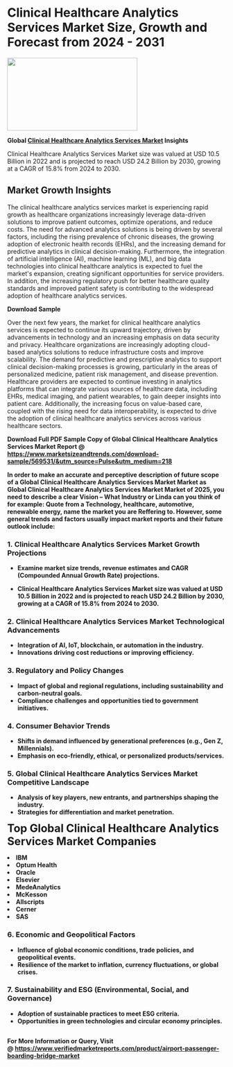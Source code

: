 <H1>Clinical Healthcare Analytics Services Market Size, Growth and Forecast from 2024 - 2031</H1><img class="aligncenter size-medium wp-image-584254" src="https://thirdeyenews.in/wp-content/uploads/2024/09/Global-Market-Research-300x168.jpeg" alt="" width="300" height="168" /><p><strong>Global&nbsp;<a href="https://www.marketsizeandtrends.com/download-sample/569531/&amp;utm_source=Pulse&amp;utm_medium=218">Clinical Healthcare Analytics Services Market</a> Insights</strong></p><p>Clinical Healthcare Analytics Services Market size was valued at USD 10.5 Billion in 2022 and is projected to reach USD 24.2 Billion by 2030, growing at a CAGR of 15.8% from 2024 to 2030.</p><p><h2>Market Growth Insights</h2> <p>The clinical healthcare analytics services market is experiencing rapid growth as healthcare organizations increasingly leverage data-driven solutions to improve patient outcomes, optimize operations, and reduce costs. The need for advanced analytics solutions is being driven by several factors, including the rising prevalence of chronic diseases, the growing adoption of electronic health records (EHRs), and the increasing demand for predictive analytics in clinical decision-making. Furthermore, the integration of artificial intelligence (AI), machine learning (ML), and big data technologies into clinical healthcare analytics is expected to fuel the market's expansion, creating significant opportunities for service providers. In addition, the increasing regulatory push for better healthcare quality standards and improved patient safety is contributing to the widespread adoption of healthcare analytics services.</p> <p><strong>Download Sample</strong></p> <p>Over the next few years, the market for clinical healthcare analytics services is expected to continue its upward trajectory, driven by advancements in technology and an increasing emphasis on data security and privacy. Healthcare organizations are increasingly adopting cloud-based analytics solutions to reduce infrastructure costs and improve scalability. The demand for predictive and prescriptive analytics to support clinical decision-making processes is growing, particularly in the areas of personalized medicine, patient risk management, and disease prevention. Healthcare providers are expected to continue investing in analytics platforms that can integrate various sources of healthcare data, including EHRs, medical imaging, and patient wearables, to gain deeper insights into patient care. Additionally, the increasing focus on value-based care, coupled with the rising need for data interoperability, is expected to drive the adoption of clinical healthcare analytics services across various healthcare sectors.</p> <p><strong></p><p><span class=""><strong>Download Full PDF Sample Copy of Global Clinical Healthcare Analytics Services Market Report</strong> @ <a href="https://www.marketsizeandtrends.com/download-sample/569531/&amp;utm_source=Pulse&amp;utm_medium=218" target="_blank">https://www.marketsizeandtrends.com/download-sample/569531/&amp;utm_source=Pulse&amp;utm_medium=218</a></span></p><p>In order to make an accurate and perceptive description of future scope of a Global&nbsp;Clinical Healthcare Analytics Services Market Market as Global&nbsp;Clinical Healthcare Analytics Services Market Market of 2025, you need to describe a clear Vision &ndash; What Industry or Linda can you think of for example: Quote from a Technology, healthcare, automotive, renewable energy, name the market you are Reffering to. However, some general trends and factors usually impact market reports and their future outlook include:</p><h3>1.&nbsp;<strong>Clinical Healthcare Analytics Services Market Growth Projections</strong></h3><ul><li>Examine market size trends, revenue estimates and CAGR (Compounded Annual Growth Rate) projections.</li><li><p>Clinical Healthcare Analytics Services Market size was valued at USD 10.5 Billion in 2022 and is projected to reach USD 24.2 Billion by 2030, growing at a CAGR of 15.8% from 2024 to 2030.</p></li></ul><h3>2.&nbsp;<strong>Clinical Healthcare Analytics Services Market Technological Advancements</strong></h3><ul><li>Integration of AI, IoT, blockchain, or automation in the industry.</li><li>Innovations driving cost reductions or improving efficiency.</li></ul><h3>3.&nbsp;<strong>Regulatory and Policy Changes</strong></h3><ul><li>Impact of global and regional regulations, including sustainability and carbon-neutral goals.</li><li>Compliance challenges and opportunities tied to government initiatives.</li></ul><h3>4.&nbsp;<strong>Consumer Behavior Trends</strong></h3><ul><li>Shifts in demand influenced by generational preferences (e.g., Gen Z, Millennials).</li><li>Emphasis on eco-friendly, ethical, or personalized products/services.</li></ul><h3>5.&nbsp;<strong>Global Clinical Healthcare Analytics Services Market Competitive Landscape</strong></h3><ul><li>Analysis of key players, new entrants, and partnerships shaping the industry.</li><li>Strategies for differentiation and market penetration.</li></ul><p data-pm-slice="1 1 []"><span style="color: inherit; font-family: inherit; font-size: 25px;">Top Global Clinical Healthcare Analytics Services Market Companies</span></p><div class="" data-test-id=""><p><li>IBM</li><li> Optum Health</li><li> Oracle</li><li> Elsevier</li><li> MedeAnalytics</li><li> McKesson</li><li> Allscripts</li><li> Cerner</li><li> SAS</li></p></div><h3>6.&nbsp;<strong>Economic and Geopolitical Factors</strong></h3><ul><li>Influence of global economic conditions, trade policies, and geopolitical events.</li><li>Resilience of the market to inflation, currency fluctuations, or global crises.</li></ul><h3>7.&nbsp;<strong>Sustainability and ESG (Environmental, Social, and Governance)</strong></h3><ul><li>Adoption of sustainable practices to meet ESG criteria.</li><li>Opportunities in green technologies and circular economy principles.</li></ul><h2><strong style="font-size: 14px;">For More Information or Query, Visit @&nbsp;</strong><a style="background-color: #ffffff; font-size: 14px;" href="https://www.marketsizeandtrends.com/report/clinical-healthcare-analytics-services-market/" target="_blank">https://www.verifiedmarketreports.com/product/airport-passenger-boarding-bridge-market</a></h2>
